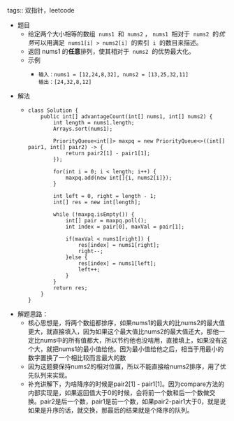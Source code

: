 tags:: 双指针，leetcode

- 题目
	- 给定两个大小相等的数组  `nums1`  和  `nums2` ， `nums1`  相对于  `nums2`  的*优势*可以用满足  `nums1[i] > nums2[i]`  的索引  `i`  的数目来描述。
	- 返回 nums1 的**任意**排列，使其相对于  `nums2`  的优势最大化。
	- 示例
		- ```
		  输入：nums1 = [12,24,8,32], nums2 = [13,25,32,11]
		  输出：[24,32,8,12]
		  ```
- 解法
	- ```
	  class Solution {
	      public int[] advantageCount(int[] nums1, int[] nums2) {
	          int length = nums1.length;
	          Arrays.sort(nums1);
	  
	          PriorityQueue<int[]> maxpq = new PriorityQueue<>((int[] pair1, int[] pair2) -> {
	              return pair2[1] - pair1[1];
	          });
	          
	          for(int i = 0; i < length; i++) {
	              maxpq.add(new int[]{i, nums2[i]});
	          }
	          
	          int left = 0, right = length - 1;
	          int[] res = new int[length];
	          
	          while (!maxpq.isEmpty()) {
	              int[] pair = maxpq.poll();
	              int index = pair[0], maxVal = pair[1];
	              
	              if(maxVal < nums1[right]) {
	                  res[index] = nums1[right];
	                  right--;
	              }else {
	                  res[index] = nums1[left];
	                  left++;
	              }
	          }
	          return res;
	      }
	  }
	  ```
- 解题思路：
	- 核心思想是，将两个数组都排序，如果nums1的最大的比nums2的最大值更大，就直接填入，因为如果这个最大值比nums2的最大值还大，那他一定比nums中的所有值都大，所以节约他也没啥用，直接填上，如果没有这个大，就把nums1的最小值给他。因为最小值给他之后，相当于用最小的数字置换了一个相比较而言最大的数
	- 因为这题要保持nums2的相对位置，所以不能直接给nums2排序，用了优先队列来实现。
	- 补充讲解下，为啥降序的时候是pair2[1] - pair1[1]。因为compare方法的内部实现是，如果返回值大于0的时候，会将前一个数和后一个数做交换。pair2是后一个数，pair1是前一个数，如果pair2-pair1大于0，就是说如果是升序的话，就交换，那最后的结果就是个降序的队列。